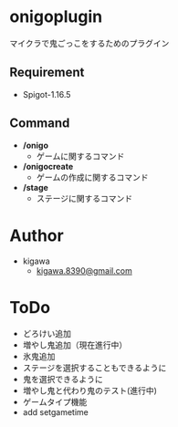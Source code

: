 # onigoplugin

マイクラで鬼ごっこをするためのプラグイン

## Requirement

* Spigot-1.16.5

## Command

- **/onigo**
    - ゲームに関するコマンド
- **/onigocreate**
    - ゲームの作成に関するコマンド
- **/stage**
    - ステージに関するコマンド

# Author

* kigawa
    * kigawa.8390@gmail.com

# ToDo

* どろけい追加
* 増やし鬼追加（現在進行中）
* 氷鬼追加
* ステージを選択することもできるように
* 鬼を選択できるように
* 増やし鬼と代わり鬼のテスト(進行中)
* ゲームタイプ機能
* add setgametime
